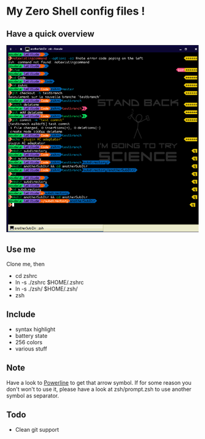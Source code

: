 My Zero Shell config files !
============================

Have a quick overview
---------------------
![A screenshot of what my .zshrc does](zsh.png)

Use me
------
Clone me, then

* cd zshrc
* ln -s ./zshrc $HOME/.zshrc       
* ln -s ./zsh/ $HOME/.zsh/ 
* zsh

Include
-------

  * syntax highlight
  * battery state
  * 256 colors
  * various stuff

Note
----
Have a look to [Powerline](https://github.com/Lokaltog/powerline "Powerline github") to get that arrow symbol.
If for some reason you don't won't to use it, please have a look at zsh/prompt.zsh to use another symbol as separator.

Todo
----

  * Clean git support

